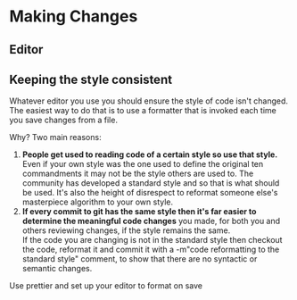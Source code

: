 # Making Changes



## Editor



## Keeping the style consistent

Whatever editor you use you should ensure the style of code isn't changed. The easiest way to do that is to use a formatter that is invoked each time you save changes from a file.

Why? Two main reasons:

1. **People get used to reading code of a certain style so use that style.** Even if your own style was the one used to define the original ten commandments it may not be the style others are used to. The community has developed a standard style and so that is what should be used. It's also the height of disrespect to reformat someone else's masterpiece algorithm to your own style.
2. **If every commit to git has the same style then it's far easier to determine the meaningful code changes** you made, for both you and others reviewing changes, if the style remains the same.\
   If the code you are changing is not in the standard style then checkout the code, reformat it and commit it with a -m"code reformatting to the standard style" comment, to show that there are no syntactic or semantic changes.

Use prettier and set up your editor to format on save
